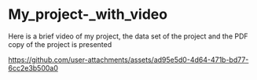 # My_project-_with_video
Here is a brief video of my project, the data set of the project and the PDF copy of the project is presented



https://github.com/user-attachments/assets/ad95e5d0-4d64-471b-bd77-6cc2e3b500a0

